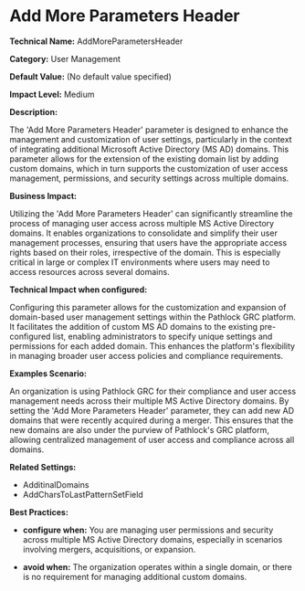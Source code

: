 # Add More Parameters Header

**Technical Name:** AddMoreParametersHeader

**Category:** User Management

**Default Value:** (No default value specified)

**Impact Level:** Medium

**Description:**

The 'Add More Parameters Header' parameter is designed to enhance the management and customization of user settings, particularly in the context of integrating additional Microsoft Active Directory (MS AD) domains. This parameter allows for the extension of the existing domain list by adding custom domains, which in turn supports the customization of user access management, permissions, and security settings across multiple domains.

**Business Impact:**

Utilizing the 'Add More Parameters Header' can significantly streamline the process of managing user access across multiple MS Active Directory domains. It enables organizations to consolidate and simplify their user management processes, ensuring that users have the appropriate access rights based on their roles, irrespective of the domain. This is especially critical in large or complex IT environments where users may need to access resources across several domains.

**Technical Impact when configured:**

Configuring this parameter allows for the customization and expansion of domain-based user management settings within the Pathlock GRC platform. It facilitates the addition of custom MS AD domains to the existing pre-configured list, enabling administrators to specify unique settings and permissions for each added domain. This enhances the platform's flexibility in managing broader user access policies and compliance requirements.

**Examples Scenario:**

An organization is using Pathlock GRC for their compliance and user access management needs across their multiple MS Active Directory domains. By setting the 'Add More Parameters Header' parameter, they can add new AD domains that were recently acquired during a merger. This ensures that the new domains are also under the purview of Pathlock's GRC platform, allowing centralized management of user access and compliance across all domains.

**Related Settings:**

- AdditinalDomains
- AddCharsToLastPatternSetField

**Best Practices:** 

- **configure when:** You are managing user permissions and security across multiple MS Active Directory domains, especially in scenarios involving mergers, acquisitions, or expansion.
  
- **avoid when:** The organization operates within a single domain, or there is no requirement for managing additional custom domains.
